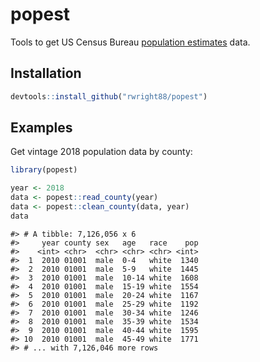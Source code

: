 
<!-- README.md is generated from README.Rmd. Please edit that file -->

# popest

Tools to get US Census Bureau [population
estimates](https://www.census.gov/programs-surveys/popest.html) data.

## Installation

``` r
devtools::install_github("rwright88/popest")
```

## Examples

Get vintage 2018 population data by county:

``` r
library(popest)

year <- 2018
data <- popest::read_county(year)
data <- popest::clean_county(data, year)
data
```

    #> # A tibble: 7,126,056 x 6
    #>     year county sex   age   race    pop
    #>    <int> <chr>  <chr> <chr> <chr> <int>
    #>  1  2010 01001  male  0-4   white  1340
    #>  2  2010 01001  male  5-9   white  1445
    #>  3  2010 01001  male  10-14 white  1608
    #>  4  2010 01001  male  15-19 white  1554
    #>  5  2010 01001  male  20-24 white  1167
    #>  6  2010 01001  male  25-29 white  1192
    #>  7  2010 01001  male  30-34 white  1246
    #>  8  2010 01001  male  35-39 white  1534
    #>  9  2010 01001  male  40-44 white  1595
    #> 10  2010 01001  male  45-49 white  1771
    #> # ... with 7,126,046 more rows
